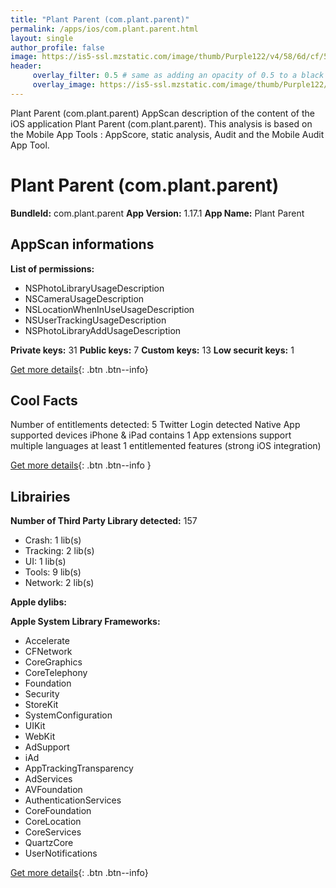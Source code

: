 ```yaml
---
title: "Plant Parent (com.plant.parent)"
permalink: /apps/ios/com.plant.parent.html
layout: single
author_profile: false
image: https://is5-ssl.mzstatic.com/image/thumb/Purple122/v4/58/6d/cf/586dcf8b-1cb9-63b5-75e1-2ad7f9ae9599/AppIcon-0-1x_U007emarketing-0-7-0-85-220.png/512x512bb.jpg
header: 
     overlay_filter: 0.5 # same as adding an opacity of 0.5 to a black background
     overlay_image: https://is5-ssl.mzstatic.com/image/thumb/Purple122/v4/58/6d/cf/586dcf8b-1cb9-63b5-75e1-2ad7f9ae9599/AppIcon-0-1x_U007emarketing-0-7-0-85-220.png/512x512bb.jpg
---
```

Plant Parent (com.plant.parent) AppScan description of the content of the iOS application Plant Parent (com.plant.parent). This analysis is based on the Mobile App Tools : AppScore, static analysis, Audit and the Mobile Audit App Tool.

# Plant Parent (com.plant.parent)

**BundleId:** com.plant.parent
**App Version:** 1.17.1
**App Name:** Plant Parent


## AppScan informations 

**List of permissions:** 
- NSPhotoLibraryUsageDescription
- NSCameraUsageDescription
- NSLocationWhenInUseUsageDescription
- NSUserTrackingUsageDescription
- NSPhotoLibraryAddUsageDescription
  
  
**Private keys:** 31
**Public keys:** 7
**Custom keys:** 13
**Low securit keys:** 1
  
[Get more details](/pricing.html){: .btn .btn--info}

## Cool Facts

Number of entitlements detected: 5
Twitter Login detected
Native App
supported devices iPhone & iPad
contains 1 App extensions
support multiple languages
at least 1 entitlemented features (strong iOS integration)
  
[Get more details](/pricing.html){: .btn .btn--info }

## Librairies 
**Number of Third Party Library detected:** 157
- Crash: 1 lib(s)
- Tracking: 2 lib(s)
- UI: 1 lib(s)
- Tools: 9 lib(s)
- Network: 2 lib(s)


**Apple dylibs:**


**Apple System Library Frameworks:**
- Accelerate
- CFNetwork
- CoreGraphics
- CoreTelephony
- Foundation
- Security
- StoreKit
- SystemConfiguration
- UIKit
- WebKit
- AdSupport
- iAd
- AppTrackingTransparency
- AdServices
- AVFoundation
- AuthenticationServices
- CoreFoundation
- CoreLocation
- CoreServices
- QuartzCore
- UserNotifications


  
[Get more details](/pricing.html){: .btn .btn--info}

